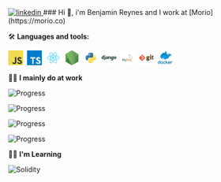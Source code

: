
 <a href="https://www.linkedin.com/in/benjamin-reynes/">
  <img alt="linkedin" width="22px" src="https://raw.githubusercontent.com/peterthehan/peterthehan/master/assets/linkedin.svg" />
</a>
### Hi 👋, i'm Benjamin Reynes and I work at [Morio](https://morio.co)

🛠 **Languages and tools:**
<p>
<img height="30" src="https://raw.githubusercontent.com/github/explore/80688e429a7d4ef2fca1e82350fe8e3517d3494d/topics/javascript/javascript.png">&nbsp;
<img height="30" src="https://raw.githubusercontent.com/github/explore/80688e429a7d4ef2fca1e82350fe8e3517d3494d/topics/typescript/typescript.png">&nbsp;
<img height="30" src="https://raw.githubusercontent.com/github/explore/80688e429a7d4ef2fca1e82350fe8e3517d3494d/topics/react/react.png">&nbsp;
<img height="30" src="https://raw.githubusercontent.com/github/explore/80688e429a7d4ef2fca1e82350fe8e3517d3494d/topics/nodejs/nodejs.png">&nbsp;
<img height="30" src="https://raw.githubusercontent.com/github/explore/80688e429a7d4ef2fca1e82350fe8e3517d3494d/topics/python/python.png">&nbsp;
<img height="30" src="https://raw.githubusercontent.com/github/explore/80688e429a7d4ef2fca1e82350fe8e3517d3494d/topics/django/django.png">&nbsp;
<img height="30" src="https://raw.githubusercontent.com/github/explore/80688e429a7d4ef2fca1e82350fe8e3517d3494d/topics/mysql/mysql.png">&nbsp;
<img height="30" src="https://raw.githubusercontent.com/github/explore/80688e429a7d4ef2fca1e82350fe8e3517d3494d/topics/git/git.png">&nbsp;
<img height="30" src="https://raw.githubusercontent.com/github/explore/80688e429a7d4ef2fca1e82350fe8e3517d3494d/topics/docker/docker.png">&nbsp;
</p>

🧑‍💻 **I mainly do at work**

![Progress](https://progress-bar.dev/40/?scale=100&title=React-Typescript&width=200&color=babaca&suffix=%)

![Progress](https://progress-bar.dev/40/?scale=100&title=Pyton-Django++++&width=200&color=babaca&suffix=%)

![Progress](https://progress-bar.dev/5/?scale=100&title=Docker++++++++++&width=200&color=babaca&suffix=%)

![Progress](https://progress-bar.dev/5/?scale=100&title=CI/CD+++++++++++&width=200&color=babaca&suffix=%)

👨‍🎓 **I'm Learning**

![Solidity](https://img.shields.io/badge/Solidity-%23363636.svg?style=for-the-badge&logo=solidity&logoColor=white)

